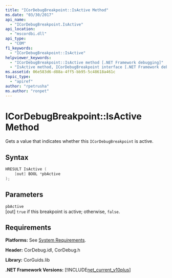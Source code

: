 ```yaml
---
title: "ICorDebugBreakpoint::IsActive Method"
ms.date: "03/30/2017"
api_name: 
  - "ICorDebugBreakpoint.IsActive"
api_location: 
  - "mscordbi.dll"
api_type: 
  - "COM"
f1_keywords: 
  - "ICorDebugBreakpoint::IsActive"
helpviewer_keywords: 
  - "ICorDebugBreakpoint::IsActive method [.NET Framework debugging]"
  - "IsActive method, ICorDebugBreakpoint interface [.NET Framework debugging]"
ms.assetid: 06e583d6-d88a-4ff5-bb95-5c48618a461c
topic_type: 
  - "apiref"
author: "rpetrusha"
ms.author: "ronpet"
---
```

# ICorDebugBreakpoint::IsActive Method
Gets a value that indicates whether this `ICorDebugBreakpoint` is active.  
  
## Syntax  
  
```cpp  
HRESULT IsActive (  
    [out] BOOL *pbActive  
);  
```  
  
## Parameters  
 `pbActive`  
 [out] `true` if this breakpoint is active; otherwise, `false`.  
  
## Requirements  
 **Platforms:** See [System Requirements](../../../../docs/framework/get-started/system-requirements.md).  
  
 **Header:** CorDebug.idl, CorDebug.h  
  
 **Library:** CorGuids.lib  
  
 **.NET Framework Versions:** [!INCLUDE[net_current_v10plus](../../../../includes/net-current-v10plus-md.md)]
